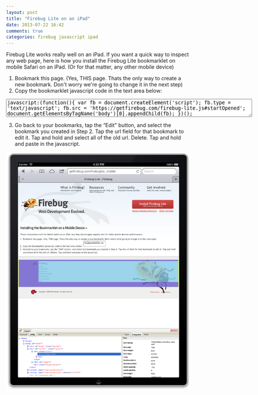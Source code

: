 ```yaml
---
layout: post
title: "Firebug Lite on an iPad"
date: 2013-07-22 16:42
comments: true
categories: firebug javascript ipad
---
```


Firebug Lite works really well on an iPad. If you want a quick way to inspect any web page, here is how you install the Firebug Lite bookmarklet on mobile Safari on an iPad. (Or for that matter, any other mobile device)

<!--more-->
1. Bookmark this page. (Yes, THIS page. Thats the only way to create a new bookmark. Don't worry we're going to change it in the next step)</li>
2. Copy the bookmarklet javascript code in the text area below:
<textarea style='width: 665px; height: 43px; display: block;'>javascript:(function(){ var fb = document.createElement('script'); fb.type = 'text/javascript'; fb.src = 'https://getfirebug.com/firebug-lite.js#startOpened'; document.getElementsByTagName('body')[0].appendChild(fb); })();</textarea>
3. Go back to your bookmarks, tap the “Edit" button, and select the bookmark you created in Step 2. Tap the url field for that bookmark to edit it. Tap and hold and select all of the old url. Delete. Tap and hold and paste in the javascript.

<img src="/images/firebug_lite_ipad.png" style="border: none; box-shadow: none;">